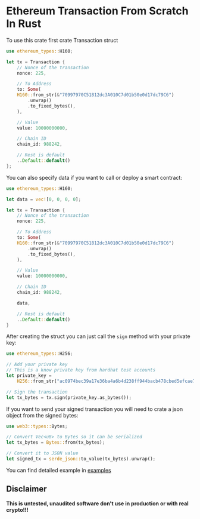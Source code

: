 # Ethereum Transaction From Scratch In Rust

To use this crate first crate Transaction struct 

```rust
use ethereum_types::H160; 

let tx = Transaction {
    // Nonce of the transaction
    nonce: 225,

    // To Address
    to: Some(
	H160::from_str(&"70997970C51812dc3A010C7d01b50e0d17dc79C6")
	    .unwrap()
	    .to_fixed_bytes(),
    ),

    // Value
    value: 10000000000,

    // Chain ID
    chain_id: 988242,

    // Rest is default
    ..Default::default()
};
```

You can also specify data if you want to call or deploy a smart contract:

```rust
use ethereum_types::H160; 

let data = vec![0, 0, 0, 0];

let tx = Transaction {
    // Nonce of the transaction
    nonce: 225,

    // To Address
    to: Some(
	H160::from_str(&"70997970C51812dc3A010C7d01b50e0d17dc79C6")
	    .unwrap()
	    .to_fixed_bytes(),
    ),

    // Value
    value: 10000000000,

    // Chain ID
    chain_id: 988242,

    data,

    // Rest is default
    ..Default::default()
}
```


After creating the struct you can just call the `sign` method with your private key:

```rust
use ethereum_types::H256; 

// Add your private key
// This is a know private key from hardhat test accounts
let private_key =
    H256::from_str("ac0974bec39a17e36ba4a6b4d238ff944bacb478cbed5efcae784d7bf4f2ff80").unwrap();

// Sign the transaction
let tx_bytes = tx.sign(private_key.as_bytes());
```

If you want to send your signed transaction you will need to crate a json object from the signed bytes:

```rust
use web3::types::Bytes;

// Convert Vec<u8> to Bytes so it can be serialized
let tx_bytes = Bytes::from(tx_bytes);

// Convert it to JSON value
let signed_tx = serde_json::to_value(tx_bytes).unwrap();
```

You can find detailed example in [examples](https://github.com/Kuly14/eth-tx-from-scratch/tree/main/examples)

## Disclaimer

**This is untested, unaudited software don't use in production or with real crypto!!!**

